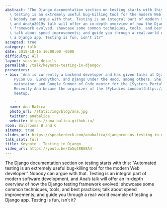 ```yaml
---
abstract: "The Django documentation section on testing starts with this: 'Automated\
  \ testing is an extremely useful bug-killing tool for the modern Web developer.'\
  \ Nobody can argue with that. Testing is an integral part of modern software development,\
  \ and Ana\u2019s talk will offer an in-depth overview of how the Django testing\
  \ framework evolved; showcase some common techniques, tools, and best practices;\
  \ talk about speed improvements; and guide you through a real-world example of testing\
  \ a Django app. Testing is fun, isn't it?"
accepted: true
category: talk
date: 2018-10-16 10:00:00 -0500
difficulty: All
layout: session-details
permalink: /talk/keynote-testing-in-django/
presenters:
- bio: 'Ana is currently a backend developer and has given talks at DjangoCon Europe,
    PyCon US, EuroPython, and Django Under the Hood, among others. She has been the
    maintainer and Google Summer of Code mentor for the [Systers Portal](https://github.com/systers/portal).
    Recently Ana became the organizer of the [PyLadies London](https://www.meetup.com/PyLadiesLondon/)
    meetup.

    '
  name: Ana Balica
  photo_url: /static/img/blog/ana.jpg
  twitter: anabalica
  website: https://ana-balica.github.io/
room: Ballrooms B and C
sitemap: true
slides_url: https://speakerdeck.com/anabalica/djangocon-us-testing-in-django
talk_slot: full
title: Keynote - Testing in Django
video_url: https://youtu.be/Zo5q48BG8A4
---
```


The Django documentation section on testing starts with this: "Automated testing is an extremely useful bug-killing tool for the modern Web developer.” Nobody can argue with that. Testing is an integral part of modern software development, and Ana’s talk will offer an in-depth overview of how the Django testing framework evolved; showcase some common techniques, tools, and best practices; talk about speed improvements; and guide you through a real-world example of testing a Django app. Testing is fun, isn't it?